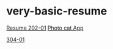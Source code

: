 # very-basic-resume
<a href="/Resume/index.html"> Resume </a>
<a href="/202-01/index.html">202-01</a>
<a href="https://shahmohit50.github.io/Resume/203-01/index.html">Photo cat App</a>


<a href="https://shahmohit50.github.io/Resume/304-01/index.html">304-01</a>
